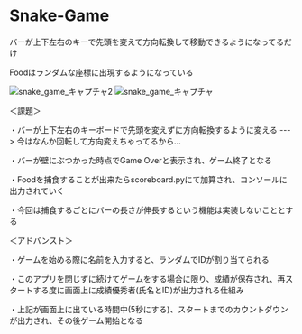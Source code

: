 # Snake-Game
バーが上下左右のキーで先頭を変えて方向転換して移動できるようになってるだけ

Foodはランダムな座標に出現するようになっている

![snake_game_キャプチャ2](https://user-images.githubusercontent.com/39981286/129741279-4d21f72e-eac4-4289-b66d-bf72fc07802f.PNG)
![snake_game_キャプチャ](https://user-images.githubusercontent.com/39981286/129741282-a309c875-2215-4200-8f00-482648f486c2.PNG)

＜課題＞

・バーが上下左右のキーボードで先頭を変えずに方向転換するように変える ---> 今はなんか回転して方向変えちゃってるから...

・バーが壁にぶつかった時点でGame Overと表示され、ゲーム終了となる

・Foodを捕食することが出来たらscoreboard.pyにて加算され、コンソールに出力されていく

・今回は捕食するごとにバーの長さが伸長するという機能は実装しないこととする

＜アドバンスト＞

・ゲームを始める際に名前を入力すると、ランダムでIDが割り当てられる

・このアプリを閉じずに続けてゲームをする場合に限り、成績が保存され、再スタートする度に画面上に成績優秀者(氏名とID)が出力される仕組み

・上記が画面上に出ている時間中(5秒にする)、スタートまでのカウントダウンが出力され、その後ゲーム開始となる
